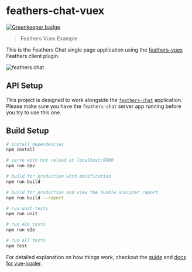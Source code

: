 # feathers-chat-vuex

[![Greenkeeper badge](https://badges.greenkeeper.io/feathersjs/feathers-chat-vuex.svg)](https://greenkeeper.io/)

> Feathers Vuex Example

This is the Feathers Chat single page application using the [feathers-vuex](https://github.com/feathersjs/feathers-vuex) Feathers client plugin.

![feathers chat](https://docs.feathersjs.com/getting-started/assets/chat.gif)

## API Setup
This project is designed to work alongside the [`feathers-chat`](https://github.com/feathersjs/feathers-chat) application.  Please make sure you have the `feathers-chat` server app running before you try to use this one.

## Build Setup

``` bash
# install dependencies
npm install

# serve with hot reload at localhost:8080
npm run dev

# build for production with minification
npm run build

# build for production and view the bundle analyzer report
npm run build --report

# run unit tests
npm run unit

# run e2e tests
npm run e2e

# run all tests
npm test
```

For detailed explanation on how things work, checkout the [guide](http://vuejs-templates.github.io/webpack/) and [docs for vue-loader](http://vuejs.github.io/vue-loader).
